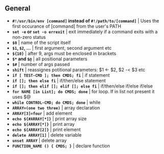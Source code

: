 ## General

* **`#!/usr/bin/env [command]` instead of `#!/path/to/[command]`** | Uses the first occurance of [command] from the user's PATH
* **`set -e` or `set -o errexit`** | exit immediately if a command exits with a non-zero status
* **`$0`** | name of the script itself
* **`$1`, `$2`, ...** | first argument, second argument etc
* **`${10}`** | after 9, args must be enclosed in brackets
* **`$*` and `$@`** | all positional parameters
* **`$#`** | number of args passed
* **`shift`** | reassignes potitional parameters: $1 <- $2, $2 -< $3 etc
* **`if [ TEST-CMD ]; then CMDS; fi`** | if statement
* **`if []; then else fi`** | if/then/else statement
* **`if []; then elif []; elif []; else fi`** | if/then/else if/else if/else
* **`for NAME [in List]; do CMDS; done`** | for loop. If in list not present it uses $@
* **`while CONTROL-CMD; do CMDS; done`** | while
* **`ARRAY=(one two three)`** | array declaration
* **`ARRAY[3]=four`** | add element
* **`echo ${#ARRAY[*]}`** | print array size
* **`echo ${ARRAY[*]}`** | print array
* **`echo ${ARRAY[2]}`** | print element
* **`delete ARRAY[1]`** | delete variable
* **`unset ARRAY`** | delete array
* **`FUNCTION_NAME () { CMDS; }`** | declare function
